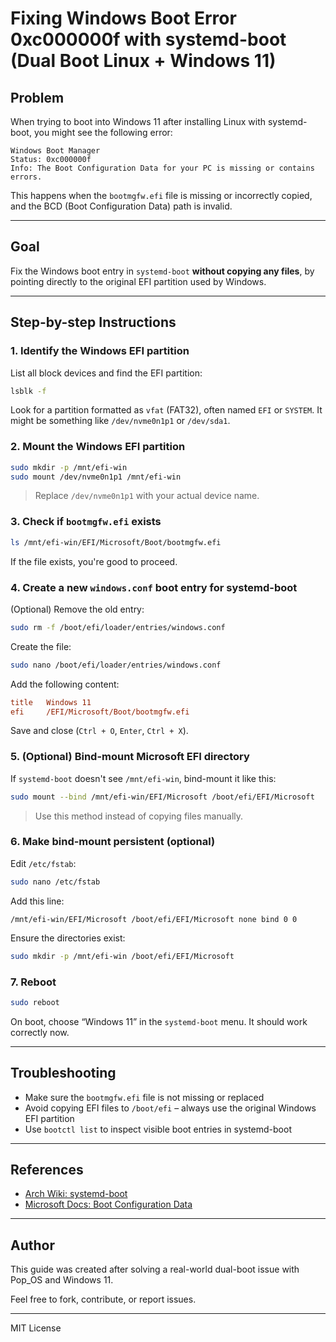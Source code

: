 # Fixing Windows Boot Error 0xc000000f with systemd-boot (Dual Boot Linux + Windows 11)

## Problem

When trying to boot into Windows 11 after installing Linux with systemd-boot, you might see the following error:

```
Windows Boot Manager
Status: 0xc000000f
Info: The Boot Configuration Data for your PC is missing or contains errors.
```

This happens when the `bootmgfw.efi` file is missing or incorrectly copied, and the BCD (Boot Configuration Data) path is invalid.

---

## Goal

Fix the Windows boot entry in `systemd-boot` **without copying any files**, by pointing directly to the original EFI partition used by Windows.

---

## Step-by-step Instructions

### 1. Identify the Windows EFI partition

List all block devices and find the EFI partition:

```bash
lsblk -f
```

Look for a partition formatted as `vfat` (FAT32), often named `EFI` or `SYSTEM`. It might be something like `/dev/nvme0n1p1` or `/dev/sda1`.

### 2. Mount the Windows EFI partition

```bash
sudo mkdir -p /mnt/efi-win
sudo mount /dev/nvme0n1p1 /mnt/efi-win
```

> Replace `/dev/nvme0n1p1` with your actual device name.

### 3. Check if `bootmgfw.efi` exists

```bash
ls /mnt/efi-win/EFI/Microsoft/Boot/bootmgfw.efi
```

If the file exists, you're good to proceed.

### 4. Create a new `windows.conf` boot entry for systemd-boot

(Optional) Remove the old entry:

```bash
sudo rm -f /boot/efi/loader/entries/windows.conf
```

Create the file:

```bash
sudo nano /boot/efi/loader/entries/windows.conf
```

Add the following content:

```ini
title   Windows 11
efi     /EFI/Microsoft/Boot/bootmgfw.efi
```

Save and close (`Ctrl + O`, `Enter`, `Ctrl + X`).

### 5. (Optional) Bind-mount Microsoft EFI directory

If `systemd-boot` doesn't see `/mnt/efi-win`, bind-mount it like this:

```bash
sudo mount --bind /mnt/efi-win/EFI/Microsoft /boot/efi/EFI/Microsoft
```

> Use this method instead of copying files manually.

### 6. Make bind-mount persistent (optional)

Edit `/etc/fstab`:

```bash
sudo nano /etc/fstab
```

Add this line:

```fstab
/mnt/efi-win/EFI/Microsoft /boot/efi/EFI/Microsoft none bind 0 0
```

Ensure the directories exist:

```bash
sudo mkdir -p /mnt/efi-win /boot/efi/EFI/Microsoft
```

### 7. Reboot

```bash
sudo reboot
```

On boot, choose “Windows 11” in the `systemd-boot` menu. It should work correctly now.

---

## Troubleshooting

* Make sure the `bootmgfw.efi` file is not missing or replaced
* Avoid copying EFI files to `/boot/efi` – always use the original Windows EFI partition
* Use `bootctl list` to inspect visible boot entries in systemd-boot

---

## References

* [Arch Wiki: systemd-boot](https://wiki.archlinux.org/title/Systemd-boot)
* [Microsoft Docs: Boot Configuration Data](https://docs.microsoft.com/en-us/windows-hardware/manufacture/desktop/bcd-system-store)

---

## Author

This guide was created after solving a real-world dual-boot issue with Pop\_OS and Windows 11.

Feel free to fork, contribute, or report issues.

---

MIT License
